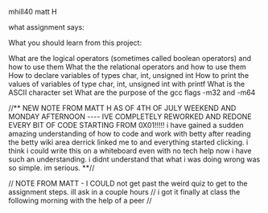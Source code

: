 mhill40 matt H

what assignment says:

What you should learn from this project:

What are the logical operators (sometimes called boolean operators) and how to use them
What the the relational operators and how to use them
How to declare variables of types char, int, unsigned int
How to print the values of variables of type char, int, unsigned int with printf
What is the ASCII character set
What are the purpose of the gcc flags -m32 and -m64


//** NEW NOTE FROM MATT H AS OF 4TH OF JULY WEEKEND AND MONDAY AFTERNOON ---- IVE COMPLETELY REWORKED AND REDONE EVERY BIT OF CODE STARTING FROM 0X01!!!!! i have gained a sudden amazing understanding of how to code and work with betty after reading the betty wiki area derrick linked me to and everything started clicking.   i think i could write this on a whiteboard even with no tech help now i have such an understanding.   i didnt understand that what i was doing wrong was so simple. im serious. **//



// NOTE FROM MATT -  I COULD not get past the weird quiz to get to the assignment steps. ill ask in a couple hours
// i got it finally at class the following morning with the help of a peer //
